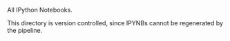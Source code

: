 All IPython Notebooks.

This directory is version controlled, since IPYNBs cannot be regenerated
by the pipeline.
